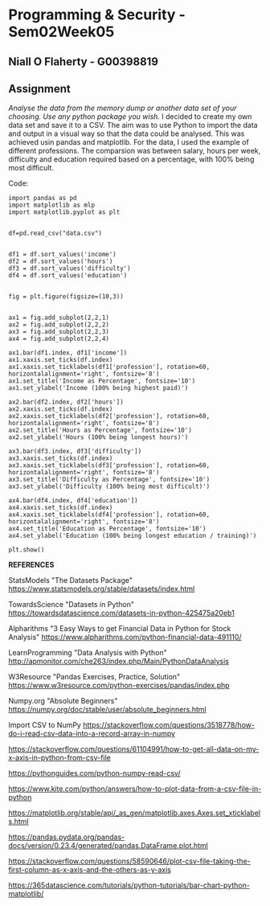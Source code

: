 # Programming & Security - Sem02Week05
## Niall O Flaherty - G00398819

## Assignment
*Analyse the data from the memory dump or another data set of your choosing. Use any python package you wish.*
I decided to create my own data set and save it to a CSV. The aim was to use Python to import the data and output in a visual way so that the data could be analysed. This was achieved usin pandas and matplotlib.
For the data, I used the example of different professions. The comparsion was between salary, hours per week, difficulty and education required based on a percentage, with 100% being most difficult.

Code:
```
import pandas as pd
import matplotlib as mlp
import matplotlib.pyplot as plt


df=pd.read_csv("data.csv")


df1 = df.sort_values('income')
df2 = df.sort_values('hours')
df3 = df.sort_values('difficulty')
df4 = df.sort_values('education')


fig = plt.figure(figsize=(10,3))


ax1 = fig.add_subplot(2,2,1)
ax2 = fig.add_subplot(2,2,2)
ax3 = fig.add_subplot(2,2,3)
ax4 = fig.add_subplot(2,2,4)

ax1.bar(df1.index, df1['income'])
ax1.xaxis.set_ticks(df.index)
ax1.xaxis.set_ticklabels(df1['profession'], rotation=60, horizontalalignment='right', fontsize='8')
ax1.set_title('Income as Percentage', fontsize='10')
ax1.set_ylabel('Income (100% being highest paid)')

ax2.bar(df2.index, df2['hours'])
ax2.xaxis.set_ticks(df.index)
ax2.xaxis.set_ticklabels(df2['profession'], rotation=60, horizontalalignment='right', fontsize='8')
ax2.set_title('Hours as Percentage', fontsize='10')
ax2.set_ylabel('Hours (100% being longest hours)')

ax3.bar(df3.index, df3['difficulty'])
ax3.xaxis.set_ticks(df.index)
ax3.xaxis.set_ticklabels(df3['profession'], rotation=60, horizontalalignment='right', fontsize='8')
ax3.set_title('Difficulty as Percentage', fontsize='10')
ax3.set_ylabel('Difficulty (100% being most difficult)')

ax4.bar(df4.index, df4['education'])
ax4.xaxis.set_ticks(df.index)
ax4.xaxis.set_ticklabels(df4['profession'], rotation=60, horizontalalignment='right', fontsize='8')
ax4.set_title('Education as Percentage', fontsize='10')
ax4.set_ylabel('Education (100% being longest education / training)')

plt.show()
```

**REFERENCES**

StatsModels "The Datasets Package"
https://www.statsmodels.org/stable/datasets/index.html

TowardsScience "Datasets in Python"
https://towardsdatascience.com/datasets-in-python-425475a20eb1

Alpharithms "3 Easy Ways to get Financial Data in Python for Stock Analysis"
https://www.alpharithms.com/python-financial-data-491110/

LearnProgramming "Data Analysis with Python"
http://apmonitor.com/che263/index.php/Main/PythonDataAnalysis

W3Resource "Pandas Exercises, Practice, Solution"
https://www.w3resource.com/python-exercises/pandas/index.php

Numpy.org "Absolute Beginners"
https://numpy.org/doc/stable/user/absolute_beginners.html

Import CSV to NumPy
https://stackoverflow.com/questions/3518778/how-do-i-read-csv-data-into-a-record-array-in-numpy

https://stackoverflow.com/questions/61104991/how-to-get-all-data-on-my-x-axis-in-python-from-csv-file

https://pythonguides.com/python-numpy-read-csv/

https://www.kite.com/python/answers/how-to-plot-data-from-a-csv-file-in-python

https://matplotlib.org/stable/api/_as_gen/matplotlib.axes.Axes.set_xticklabels.html

https://pandas.pydata.org/pandas-docs/version/0.23.4/generated/pandas.DataFrame.plot.html

https://stackoverflow.com/questions/58590646/plot-csv-file-taking-the-first-column-as-x-axis-and-the-others-as-y-axis

https://365datascience.com/tutorials/python-tutorials/bar-chart-python-matplotlib/

